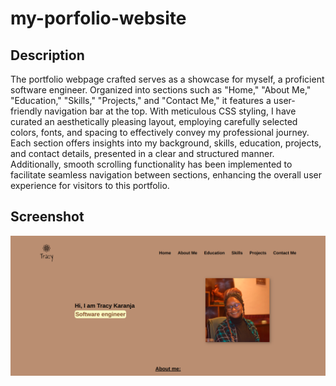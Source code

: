 # my-porfolio-website

## Description
The portfolio webpage crafted serves as a showcase for myself, a proficient software engineer. Organized into sections such as "Home," "About Me," "Education," "Skills," "Projects," and "Contact Me," it features a user-friendly navigation bar at the top. With meticulous CSS styling, I have curated an aesthetically pleasing layout, employing carefully selected colors, fonts, and spacing to effectively convey my professional journey. Each section offers insights into my background, skills, education, projects, and contact details, presented in a clear and structured manner. Additionally, smooth scrolling functionality has been implemented to facilitate seamless navigation between sections, enhancing the overall user experience for visitors to this portfolio.

## Screenshot
![Portfolio website](<images/Screenshot from 2024-03-17 16-04-35.png>)
